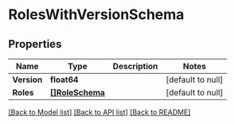 # RolesWithVersionSchema

## Properties
Name | Type | Description | Notes
------------ | ------------- | ------------- | -------------
**Version** | **float64** |  | [default to null]
**Roles** | [**[]RoleSchema**](roleSchema.md) |  | [default to null]

[[Back to Model list]](../README.md#documentation-for-models) [[Back to API list]](../README.md#documentation-for-api-endpoints) [[Back to README]](../README.md)

